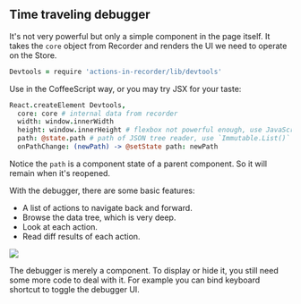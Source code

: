 
Time traveling debugger
----

It's not very powerful but only a simple component in the page itself. It takes the `core` object from Recorder and renders the UI we need to operate on the Store.

```coffee
Devtools = require 'actions-in-recorder/lib/devtools'
```

Use in the CoffeeScript way, or you may try JSX for your taste:

```coffee
React.createElement Devtools,
  core: core # internal data from recorder
  width: window.innerWidth
  height: window.innerHeight # flexbox not powerful enough, use JavaScript
  path: @state.path # path of JSON tree reader, use `Immutable.List()` as default
  onPathChange: (newPath) -> @setState path: newPath
```

Notice the `path` is a component state of a parent component. So it will remain when it's reopened.

With the debugger, there are some basic features:

* A list of actions to navigate back and forward.
* Browse the data tree, which is very deep.
* Look at each action.
* Read diff results of each action.

![](https://pbs.twimg.com/media/CjsEkUFUYAAad8H.jpg:large)

The debugger is merely a component. To display or hide it, you still need some more code to deal with it. For example you can bind keyboard shortcut to toggle the debugger UI.
